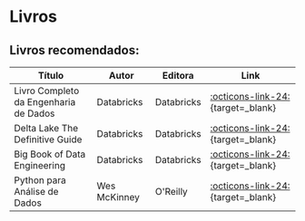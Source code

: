 # Livros

## Livros recomendados:

| Título                | Autor             | Editora       | Link      |
|-----------------------|-------------------|---------------|-----------|
|Livro Completo da Engenharia de Dados | Databricks | Databricks |[:octicons-link-24:](https://www.databricks.com/sites/default/files/2023-02/big_book-of-data-engineering_final_pt_br.pdf){target=_blank}|
|Delta Lake The Definitive Guide  | Databricks | Databricks |[:octicons-link-24:](https://www.databricks.com/sites/default/files/2024-11/delta-lake-the-definitive-guide-by-o-reilly.pdf){target=_blank}|
|Big Book of Data Engineering  | Databricks | Databricks |[:octicons-link-24:](https://www.databricks.com/sites/default/files/2024-07/2024-07-eb-big-book-of-data-engineering-3rd-edition.pdf){target=_blank}|
|Python para Análise de Dados  | Wes McKinney | O'Reilly |[:octicons-link-24:](https://edisciplinas.usp.br/pluginfile.php/6585677/mod_resource/content/2/Wes%20McKinney%20-%20Python%20para%20an%C3%A1lise%20de%20dados%20%282018%29.pdf){target=_blank}|